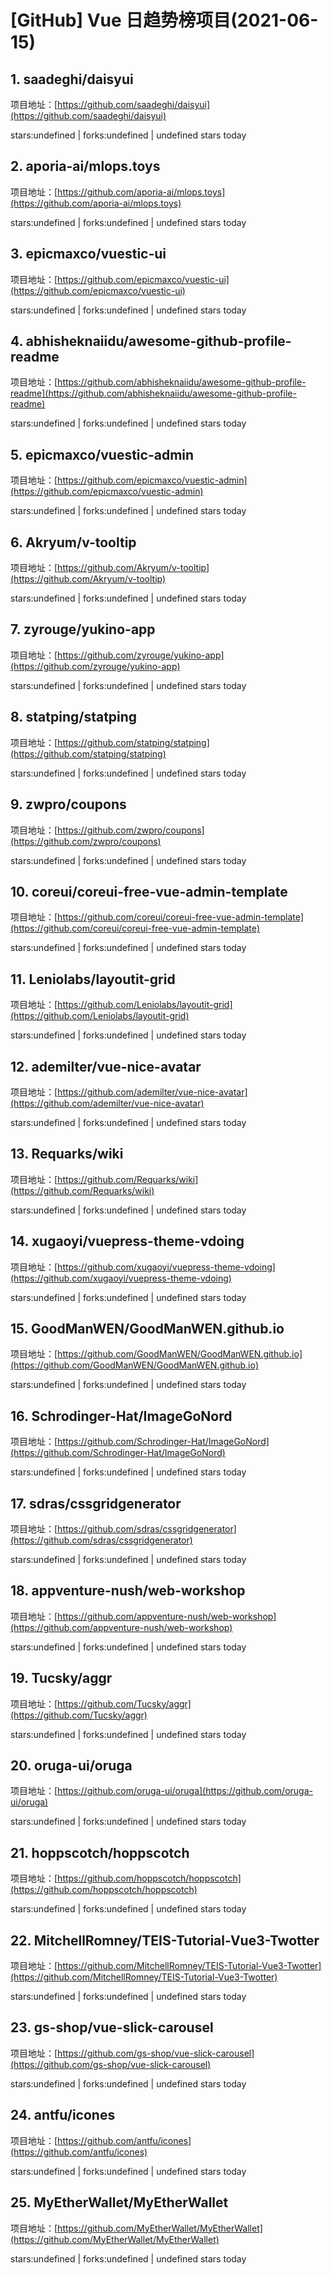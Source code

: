 # [GitHub] Vue 日趋势榜项目(2021-06-15)

## 1. saadeghi/daisyui 

项目地址：[https://github.com/saadeghi/daisyui](https://github.com/saadeghi/daisyui)

stars:undefined | forks:undefined | undefined stars today 



## 2. aporia-ai/mlops.toys 

项目地址：[https://github.com/aporia-ai/mlops.toys](https://github.com/aporia-ai/mlops.toys)

stars:undefined | forks:undefined | undefined stars today 



## 3. epicmaxco/vuestic-ui 

项目地址：[https://github.com/epicmaxco/vuestic-ui](https://github.com/epicmaxco/vuestic-ui)

stars:undefined | forks:undefined | undefined stars today 



## 4. abhisheknaiidu/awesome-github-profile-readme 

项目地址：[https://github.com/abhisheknaiidu/awesome-github-profile-readme](https://github.com/abhisheknaiidu/awesome-github-profile-readme)

stars:undefined | forks:undefined | undefined stars today 



## 5. epicmaxco/vuestic-admin 

项目地址：[https://github.com/epicmaxco/vuestic-admin](https://github.com/epicmaxco/vuestic-admin)

stars:undefined | forks:undefined | undefined stars today 



## 6. Akryum/v-tooltip 

项目地址：[https://github.com/Akryum/v-tooltip](https://github.com/Akryum/v-tooltip)

stars:undefined | forks:undefined | undefined stars today 



## 7. zyrouge/yukino-app 

项目地址：[https://github.com/zyrouge/yukino-app](https://github.com/zyrouge/yukino-app)

stars:undefined | forks:undefined | undefined stars today 



## 8. statping/statping 

项目地址：[https://github.com/statping/statping](https://github.com/statping/statping)

stars:undefined | forks:undefined | undefined stars today 



## 9. zwpro/coupons 

项目地址：[https://github.com/zwpro/coupons](https://github.com/zwpro/coupons)

stars:undefined | forks:undefined | undefined stars today 



## 10. coreui/coreui-free-vue-admin-template 

项目地址：[https://github.com/coreui/coreui-free-vue-admin-template](https://github.com/coreui/coreui-free-vue-admin-template)

stars:undefined | forks:undefined | undefined stars today 



## 11. Leniolabs/layoutit-grid 

项目地址：[https://github.com/Leniolabs/layoutit-grid](https://github.com/Leniolabs/layoutit-grid)

stars:undefined | forks:undefined | undefined stars today 



## 12. ademilter/vue-nice-avatar 

项目地址：[https://github.com/ademilter/vue-nice-avatar](https://github.com/ademilter/vue-nice-avatar)

stars:undefined | forks:undefined | undefined stars today 



## 13. Requarks/wiki 

项目地址：[https://github.com/Requarks/wiki](https://github.com/Requarks/wiki)

stars:undefined | forks:undefined | undefined stars today 



## 14. xugaoyi/vuepress-theme-vdoing 

项目地址：[https://github.com/xugaoyi/vuepress-theme-vdoing](https://github.com/xugaoyi/vuepress-theme-vdoing)

stars:undefined | forks:undefined | undefined stars today 



## 15. GoodManWEN/GoodManWEN.github.io 

项目地址：[https://github.com/GoodManWEN/GoodManWEN.github.io](https://github.com/GoodManWEN/GoodManWEN.github.io)

stars:undefined | forks:undefined | undefined stars today 



## 16. Schrodinger-Hat/ImageGoNord 

项目地址：[https://github.com/Schrodinger-Hat/ImageGoNord](https://github.com/Schrodinger-Hat/ImageGoNord)

stars:undefined | forks:undefined | undefined stars today 



## 17. sdras/cssgridgenerator 

项目地址：[https://github.com/sdras/cssgridgenerator](https://github.com/sdras/cssgridgenerator)

stars:undefined | forks:undefined | undefined stars today 



## 18. appventure-nush/web-workshop 

项目地址：[https://github.com/appventure-nush/web-workshop](https://github.com/appventure-nush/web-workshop)

stars:undefined | forks:undefined | undefined stars today 



## 19. Tucsky/aggr 

项目地址：[https://github.com/Tucsky/aggr](https://github.com/Tucsky/aggr)

stars:undefined | forks:undefined | undefined stars today 



## 20. oruga-ui/oruga 

项目地址：[https://github.com/oruga-ui/oruga](https://github.com/oruga-ui/oruga)

stars:undefined | forks:undefined | undefined stars today 



## 21. hoppscotch/hoppscotch 

项目地址：[https://github.com/hoppscotch/hoppscotch](https://github.com/hoppscotch/hoppscotch)

stars:undefined | forks:undefined | undefined stars today 



## 22. MitchellRomney/TEIS-Tutorial-Vue3-Twotter 

项目地址：[https://github.com/MitchellRomney/TEIS-Tutorial-Vue3-Twotter](https://github.com/MitchellRomney/TEIS-Tutorial-Vue3-Twotter)

stars:undefined | forks:undefined | undefined stars today 



## 23. gs-shop/vue-slick-carousel 

项目地址：[https://github.com/gs-shop/vue-slick-carousel](https://github.com/gs-shop/vue-slick-carousel)

stars:undefined | forks:undefined | undefined stars today 



## 24. antfu/icones 

项目地址：[https://github.com/antfu/icones](https://github.com/antfu/icones)

stars:undefined | forks:undefined | undefined stars today 



## 25. MyEtherWallet/MyEtherWallet 

项目地址：[https://github.com/MyEtherWallet/MyEtherWallet](https://github.com/MyEtherWallet/MyEtherWallet)

stars:undefined | forks:undefined | undefined stars today 



